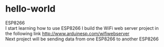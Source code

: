 # hello-world
ESP8266                                 
I start learning how to use ESP8266
I build the WiFi web server project in the following link 
http://www.arduinesp.com/wifiwebserver          
Next project will be sending data from one ESP8266 to another ESP8266
